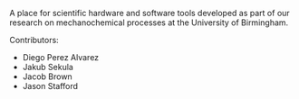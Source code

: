 A place for scientific hardware and software tools developed as part of our research on mechanochemical processes at the University of Birmingham.

Contributors:

- Diego Perez Alvarez
- Jakub Sekula
- Jacob Brown
- Jason Stafford

